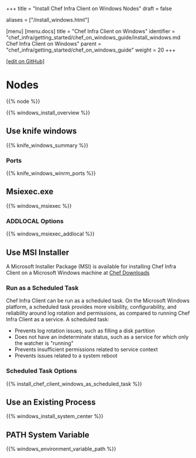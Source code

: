 +++
title = "Install Chef Infra Client on Windows Nodes"
draft = false

aliases = ["/install_windows.html"]

[menu]
  [menu.docs]
    title = "Chef Infra Client on Windows"
    identifier = "chef_infra/getting_started/chef_on_windows_guide/install_windows.md Chef Infra Client on Windows"
    parent = "chef_infra/getting_started/chef_on_windows_guide"
    weight = 20
+++    

[\[edit on GitHub\]](https://github.com/chef/chef-web-docs/blob/master/content/install_windows.md)

Nodes
=====

{{% node %}}

{{% windows_install_overview %}}

Use knife windows
-----------------

{{% knife_windows_summary %}}

### Ports

{{% knife_windows_winrm_ports %}}

Msiexec.exe
-----------

{{% windows_msiexec %}}

### ADDLOCAL Options

{{% windows_msiexec_addlocal %}}

Use MSI Installer
-----------------

A Microsoft Installer Package (MSI) is available for installing Chef
Infra Client on a Microsoft Windows machine at [Chef
Downloads](https://downloads.chef.io/)

### Run as a Scheduled Task

Chef Infra Client can be run as a scheduled task. On the Microsoft
Windows platform, a scheduled task provides more visibility,
configurability, and reliability around log rotation and permissions, as
compared to running Chef Infra Client as a service. A scheduled task:

-   Prevents log rotation issues, such as filling a disk partition
-   Does not have an indeterminate status, such as a service for which
    only the watcher is "running"
-   Prevents insufficient permissions related to service context
-   Prevents issues related to a system reboot

### Scheduled Task Options

{{% install_chef_client_windows_as_scheduled_task %}}

Use an Existing Process
-----------------------

{{% windows_install_system_center %}}

PATH System Variable
--------------------

{{% windows_environment_variable_path %}}
